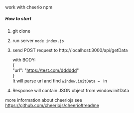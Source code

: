 work with cheerio npm

##### How to start
1. git clone 
2. run server `node index.js`
3. send POST request to http://localhost:3000/api/getData <br>

    with BODY: <br>
    {  <br>
        "url": "https://test.com/dddddd"  <br>
    }
    <br>
    It will parse url and find `window.initData = ` in <script></script>

4. Response will contain JSON object from window.initData

more information about cheeriojs see <br>
https://github.com/cheeriojs/cheerio#readme